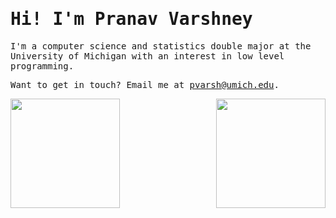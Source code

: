 <h1><samp>Hi! I'm Pranav Varshney</samp></h1>

<samp>I'm a computer science and statistics double major at the University of Michigan with an interest in low level programming.</samp>

<samp>Want to get in touch? Email me at [pvarsh@umich.edu](mailto:pvarsh@umich.edu).</samp>

<div>
  <img height="175" align="left" src="https://streak-stats.demolab.com?user=pvarshh&theme=tokyonight&border_radius=4.5" />
  <img height="175" align="right" src="https://github-readme-stats.vercel.app/api/top-langs/?username=pvarshh&layout=compact&theme=tokyonight&hide=astro" />
</div>
